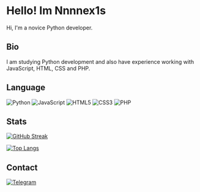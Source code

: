 # Hello! Im Nnnnex1s

Hi, I'm a novice Python developer.

## Bio

I am studying Python development and also have experience working with JavaScript, HTML, CSS and PHP.

## Language

![Python](https://img.shields.io/badge/Python-3776AB?style=for-the-badge&logo=python&logoColor=white)
![JavaScript](https://img.shields.io/badge/JavaScript-F7DF1E?style=for-the-badge&logo=javascript&logoColor=black)
![HTML5](https://img.shields.io/badge/HTML5-E34F26?style=for-the-badge&logo=html5&logoColor=white)
![CSS3](https://img.shields.io/badge/CSS3-1572B6?style=for-the-badge&logo=css&logoColor=white)
![PHP](https://img.shields.io/badge/PHP-777BB4?style=for-the-badge&logo=php&logoColor=white)

## Stats

[![GitHub Streak](https://streak-stats.demolab.com?user=Nnnnex1s&theme=dark&hide_border=true)](https://git.io/streak-stats)

[![Top Langs](https://github-readme-stats.vercel.app/api/top-langs/?username=Nnnnex1s&layout=compact&theme=dark)](https://github.com/anuraghazra/github-readme-stats)

## Contact

[![Telegram](https://img.shields.io/badge/Telegram-2CA5E0?style=for-the-badge&logo=telegram&logoColor=white)](https://t.me/Fr1endsFX)
